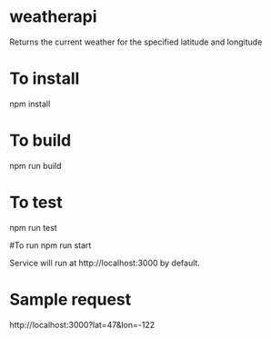 # weatherapi
Returns the current weather for the specified latitude and longitude

# To install
npm install

# To build
npm run build

# To test
npm run test

#To run
npm run start

Service will run at http://localhost:3000 by default. 

# Sample request
http://localhost:3000?lat=47&lon=-122



